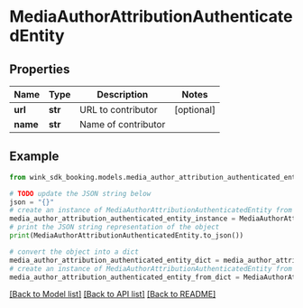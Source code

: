 # MediaAuthorAttributionAuthenticatedEntity


## Properties

Name | Type | Description | Notes
------------ | ------------- | ------------- | -------------
**url** | **str** | URL to contributor | [optional] 
**name** | **str** | Name of contributor | 

## Example

```python
from wink_sdk_booking.models.media_author_attribution_authenticated_entity import MediaAuthorAttributionAuthenticatedEntity

# TODO update the JSON string below
json = "{}"
# create an instance of MediaAuthorAttributionAuthenticatedEntity from a JSON string
media_author_attribution_authenticated_entity_instance = MediaAuthorAttributionAuthenticatedEntity.from_json(json)
# print the JSON string representation of the object
print(MediaAuthorAttributionAuthenticatedEntity.to_json())

# convert the object into a dict
media_author_attribution_authenticated_entity_dict = media_author_attribution_authenticated_entity_instance.to_dict()
# create an instance of MediaAuthorAttributionAuthenticatedEntity from a dict
media_author_attribution_authenticated_entity_from_dict = MediaAuthorAttributionAuthenticatedEntity.from_dict(media_author_attribution_authenticated_entity_dict)
```
[[Back to Model list]](../README.md#documentation-for-models) [[Back to API list]](../README.md#documentation-for-api-endpoints) [[Back to README]](../README.md)


